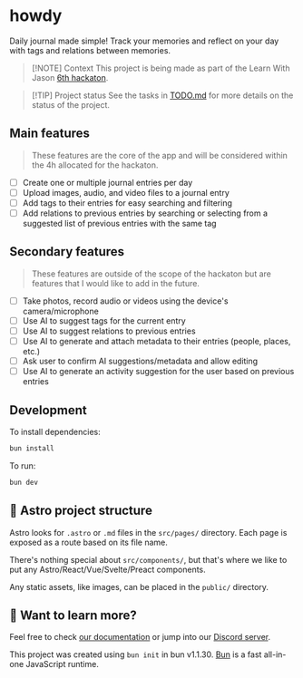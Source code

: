 # howdy

Daily journal made simple!
Track your memories and reflect on your day with tags and relations between memories.

> [!NOTE] Context
> This project is being made as part of the Learn With Jason [6th hackaton][1].
<!-- <br/> -->
> [!TIP] Project status
> See the tasks in [TODO.md][2] for more details on the status of the project.

## Main features

> These features are the core of the app and will be considered within the 4h allocated for the hackaton.

- [ ] Create one or multiple journal entries per day
- [ ] Upload images, audio, and video files to a journal entry
- [ ] Add tags to their entries for easy searching and filtering
- [ ] Add relations to previous entries by searching or selecting from a suggested list of previous entries with the same tag

## Secondary features

> These features are outside of the scope of the hackaton but are features that I would like to add in the future.

- [ ] Take photos, record audio or videos using the device's camera/microphone
- [ ] Use AI to suggest tags for the current entry
- [ ] Use AI to suggest relations to previous entries
- [ ] Use AI to generate and attach metadata to their entries (people, places, etc.)
- [ ] Ask user to confirm AI suggestions/metadata and allow editing
- [ ] Use AI to generate an activity suggestion for the user based on previous entries

## Development

To install dependencies:

```bash
bun install
```

To run:

```bash
bun dev
```

## 🚀 Astro project structure

Astro looks for `.astro` or `.md` files in the `src/pages/` directory. Each page is exposed as a route based on its file name.

There's nothing special about `src/components/`, but that's where we like to put any Astro/React/Vue/Svelte/Preact components.

Any static assets, like images, can be placed in the `public/` directory.

## 👀 Want to learn more?

Feel free to check [our documentation](https://docs.astro.build) or jump into our [Discord server](https://astro.build/chat).

This project was created using `bun init` in bun v1.1.30.
[Bun][3] is a fast all-in-one JavaScript runtime.

[1]: https://www.learnwithjason.dev/blog/web-dev-challenge-s1e6-memories-hackathon
[2]: ./docs/TODO.md
[3]: https://bun.sh
